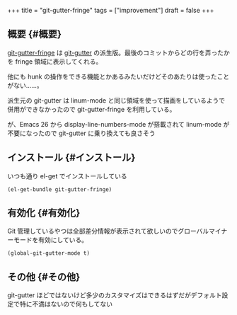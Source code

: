 +++
title = "git-gutter-fringe"
tags = ["improvement"]
draft = false
+++

## 概要 {#概要}

[git-gutter-fringe](https://github.com/emacsorphanage/git-gutter-fringe) は [git-gutter](https://github.com/emacsorphanage/git-gutter) の派生版。最後のコミットからどの行を弄ったかを fringe 領域に表示してくれる。

他にも hunk の操作をできる機能とかあるみたいだけどそのあたりは使ったことがない……。

派生元の git-gutter は linum-mode と同じ領域を使って描画をしているようで併用ができなかったので git-gutter-fringe を利用している。

が、Emacs 26 から display-line-numbers-mode が搭載されて linum-mode が不要になったので
git-gutter に乗り換えても良さそう


## インストール {#インストール}

いつも通り el-get でインストールしている

```emacs-lisp
(el-get-bundle git-gutter-fringe)
```


## 有効化 {#有効化}

Git 管理しているやつは全部差分情報が表示されて欲しいのでグローバルマイナーモードを有効にしている。

```emacs-lisp
(global-git-gutter-mode t)
```


## その他 {#その他}

git-gutter ほどではないけど多少のカスタマイズはできるはずだがデフォルト設定で特に不満はないので何もしてない
